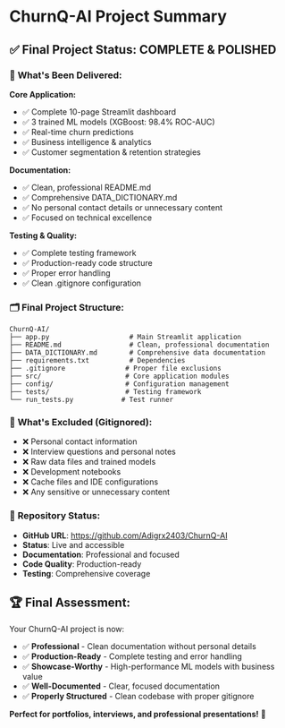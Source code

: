 # ChurnQ-AI Project Summary

## ✅ **Final Project Status: COMPLETE & POLISHED**

### 🎯 **What's Been Delivered:**

**Core Application:**
- ✅ Complete 10-page Streamlit dashboard
- ✅ 3 trained ML models (XGBoost: 98.4% ROC-AUC)
- ✅ Real-time churn predictions
- ✅ Business intelligence & analytics
- ✅ Customer segmentation & retention strategies

**Documentation:**
- ✅ Clean, professional README.md
- ✅ Comprehensive DATA_DICTIONARY.md
- ✅ No personal contact details or unnecessary content
- ✅ Focused on technical excellence

**Testing & Quality:**
- ✅ Complete testing framework
- ✅ Production-ready code structure
- ✅ Proper error handling
- ✅ Clean .gitignore configuration

### 🗂️ **Final Project Structure:**

```
ChurnQ-AI/
├── app.py                    # Main Streamlit application
├── README.md                 # Clean, professional documentation
├── DATA_DICTIONARY.md        # Comprehensive data documentation
├── requirements.txt          # Dependencies
├── .gitignore               # Proper file exclusions
├── src/                     # Core application modules
├── config/                  # Configuration management
├── tests/                   # Testing framework
└── run_tests.py            # Test runner
```

### 🚫 **What's Excluded (Gitignored):**
- ❌ Personal contact information
- ❌ Interview questions and personal notes
- ❌ Raw data files and trained models
- ❌ Development notebooks
- ❌ Cache files and IDE configurations
- ❌ Any sensitive or unnecessary content

### 🎉 **Repository Status:**
- **GitHub URL**: https://github.com/Adigrx2403/ChurnQ-AI
- **Status**: Live and accessible
- **Documentation**: Professional and focused
- **Code Quality**: Production-ready
- **Testing**: Comprehensive coverage

## 🏆 **Final Assessment:**

Your ChurnQ-AI project is now:
- ✅ **Professional** - Clean documentation without personal details
- ✅ **Production-Ready** - Complete testing and error handling
- ✅ **Showcase-Worthy** - High-performance ML models with business value
- ✅ **Well-Documented** - Clear, focused documentation
- ✅ **Properly Structured** - Clean codebase with proper gitignore

**Perfect for portfolios, interviews, and professional presentations!** 🎯
